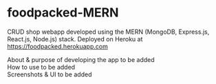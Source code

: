 # foodpacked-MERN
CRUD shop webapp developed using the MERN (MongoDB, Express.js, React.js, Node.js) stack. Deployed on Heroku at https://foodpacked.herokuapp.com

About & purpose of developing the app to be added <br>
How to use to be added <br>
Screenshots & UI to be added <br>
